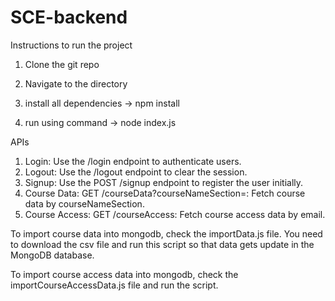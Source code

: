 # SCE-backend

Instructions to run the project

1) Clone the git repo
   
2) Navigate to the directory

3) install all dependencies -> npm install

4) run using command -> node index.js



APIs

1) Login: Use the /login endpoint to authenticate users.
2) Logout: Use the /logout endpoint to clear the session.
3) Signup: Use the POST /signup endpoint to register the user initially.
4) Course Data: GET /courseData?courseNameSection=<value>: Fetch course data by courseNameSection.
5) Course Access: GET /courseAccess: Fetch course access data by email.


To import course data into mongodb, check the importData.js file. You need to download the csv file and run this script so that data gets update in the MongoDB database.

To import course access data into mongodb, check the importCourseAccessData.js file and run the script.
